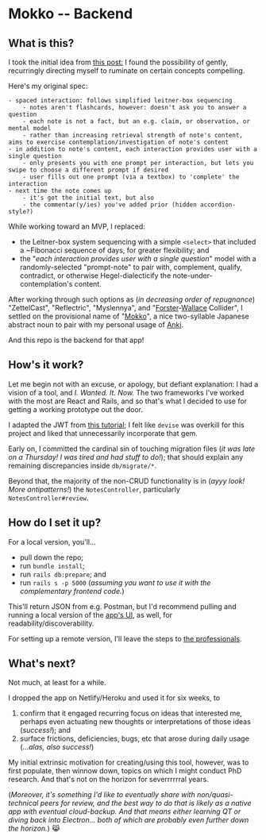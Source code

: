 # Mokko -- Backend

## What is this?

I took the initial idea from [this post:](https://notes.andymatuschak.org/Spaced_repetition_systems_can_be_used_to_program_attention) I found the possibility of gently, recurringly directing myself to ruminate on certain concepts compelling.

Here's my original spec:

```
- spaced interaction: follows simplified leitner-box sequencing
	- notes aren't flashcards, however: doesn't ask you to answer a question
	- each note is not a fact, but an e.g. claim, or observation, or mental model
	- rather than increasing retrieval strength of note's content, aims to exercise contemplation/investigation of note's content
- in addition to note's content, each interaction provides user with a single question
	- only presents you with one prompt per interaction, but lets you swipe to choose a different prompt if desired
	- user fills out one prompt (via a textbox) to 'complete' the interaction
- next time the note comes up
	- it's got the initial text, but also 
	- the commentar(y/ies) you've added prior (hidden accordion-style?)
```

While working toward an MVP, I replaced:
- the Leitner-box system sequencing with a simple `<select>` that included a ~Fibonacci sequence of days, for greater flexibility; and
- the "_each interaction provides user with a single question_" model with a randomly-selected "prompt-note" to pair with, complement, qualify, contradict, or otherwise Hegel-dialecticify the note-under-contemplation's content.

After working through such options as (_in decreasing order of repugnance_) "ZettelCast", "Reflectric", "Myslennya", and "[Forster](https://www.goodreads.com/quotes/656524-only-connect-that-was-the-whole-of-her-sermon-only)-[Wallace](https://fs.blog/2012/04/david-foster-wallace-this-is-water/) Collider", I settled on the provisional name of "[Mokko](https://en.wiktionary.org/wiki/%E9%BB%99%E8%80%83)", a nice two-syllable Japanese abstract noun to pair with my personal usage of [Anki](https://en.wiktionary.org/wiki/%E6%9A%97%E8%A8%98#Japanese).

And this repo is the backend for that app!

## How's it work?

Let me begin not with an excuse, or apology, but defiant explanation: I had a vision of a tool, and _I. Wanted. It. Now._ The two frameworks I've worked with the most are React and Rails, and so that's what I decided to use for getting a working prototype out the door.

I adapted the JWT from [this tutorial](https://www.pluralsight.com/guides/token-based-authentication-with-ruby-on-rails-5-api); I felt like `devise` was overkill for this project and liked that unnecessarily incorporate that gem.

Early on, I committed the cardinal sin of touching migration files (_it was late on a Thursday! I was tired and had stuff to do!_); that should explain any remaining discrepancies inside `db/migrate/*`.

Beyond that, the majority of the non-CRUD functionality is in (_ayyy look! More antipatterns!_) the `NotesController`, particularly `NotesController#review`.

## How do I set it up?

For a local version, you'll... 
- pull down the repo;
- run `bundle install`;
- run `rails db:prepare`; and
- run `rails s -p 5000` (_assuming you want to use it with the complementary frontend code._)

This'll return JSON from e.g. Postman, but I'd recommend pulling and running a local version of the [app's UI](https://github.com/ypaulsussman/mokko-web), as well, for readability/discoverability.

For setting up a remote version, I'll leave the steps to [the professionals](https://devcenter.heroku.com/articles/getting-started-with-rails6#deploy-your-application-to-heroku).

## What's next?

Not much, at least for a while. 

I dropped the app on Netlify/Heroku and used it for six weeks, to 
1. confirm that it engaged recurring focus on ideas that interested me, perhaps even actuating new thoughts or interpretations of those ideas (_success!_); and 
2. surface frictions, deficiencies, bugs, etc that arose during daily usage (_...alas, also success!_)

My initial extrinsic motivation for creating/using this tool, however, was to first populate, then winnow down, topics on which I might conduct PhD research. And that's not on the horizon for severrrrrral years.

(_Moreover, it's something I'd like to eventually share with non/quasi-technical peers for review, and the best way to do that is likely as a native app with eventual cloud-backup. And that means either learning QT or diving back into Electron... both of which are probably even further down the horizon._) 😹
